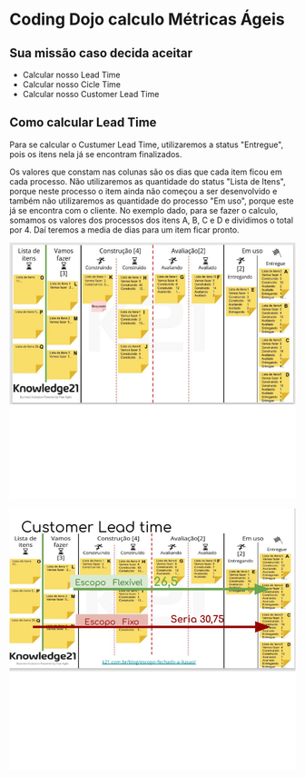 # Coding Dojo calculo Métricas Ágeis

## Sua missão caso decida aceitar

* Calcular nosso Lead Time
* Calcular nosso Cicle Time
* Calcular nosso Customer Lead Time

## Como calcular Lead Time

Para se calcular o Custumer Lead Time, utilizaremos a status "Entregue", pois os itens nela já se encontram finalizados. 

Os valores que constam nas colunas são os dias que cada item ficou em cada processo. Não utilizaremos as quantidade do status "Lista de Itens", porque neste processo o item ainda não começou a ser desenvolvido e também não utilizaremos as quantidade do processo "Em uso", porque este já se encontra com o cliente. No exemplo dado, para se fazer o calculo, somamos os valores dos processos dos itens A, B, C e D e dividimos o total por 4. Daí teremos a media de dias para um item ficar pronto.

![](./img/leadtime.jpg)

![](./img/leadtime2.jpg)